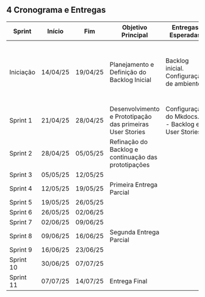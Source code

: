 ## 4 Cronograma e Entregas

| Sprint       | Início   | Fim      | Objetivo Principal                                     | Entregas Esperadas                                 | Validação do Cliente                                |
|--------------|----------|----------|--------------------------------------------------------|----------------------------------------------------|-----------------------------------------------------|
| Iniciação    | 14/04/25 | 19/04/25 | Planejamento e Definição do Backlog Inicial            | Backlog inicial.<br>Configuração de ambiente       | Validação do Backlog inicial.<br>Validação de arquitetura inicial |
| Sprint 1     | 21/04/25 | 28/04/25 | Desenvolvimento e Prototipação das primeiras User Stories | Configuração do Mkdocs.<br>- Backlog e User Stories |                                                     |
| Sprint 2     | 28/04/25 | 05/05/25 | Refinação do Backlog e continuação das prototipações   |                                                    |                                                     |
| Sprint 3     | 05/05/25 | 12/05/25 |                                                        |                                                    |                                                     |
| Sprint 4     | 12/05/25 | 19/05/25 | Primeira Entrega Parcial                               |                                                    |                                                     |
| Sprint 5     | 19/05/25 | 26/05/25 |                                                        |                                                    |                                                     |
| Sprint 6     | 26/05/25 | 02/06/25 |                                                        |                                                    |                                                     |
| Sprint 7     | 02/06/25 | 09/06/25 |                                                        |                                                    |                                                     |
| Sprint 8     | 09/06/25 | 16/06/25 | Segunda Entrega Parcial                                |                                                    |                                                     |
| Sprint 9     | 16/06/25 | 23/06/25 |                                                        |                                                    |                                                     |
| Sprint 10    | 30/06/25 | 07/07/25 |                                                        |                                                    |                                                     |
| Sprint 11    | 07/07/25 | 14/07/25 | Entrega Final                                          |                                                    |                                                     |
